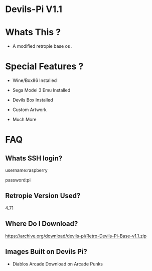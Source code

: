 # Devils-Pi V1.1

# Whats This ?

- A modified retropie base os .

# Special Features ? 

- Wine/Box86 Installed

- Sega Model 3 Emu Installed

- Devils Box Installed 

- Custom Artwork 

- Much More

# FAQ

  ## Whats SSH login? ##

username:raspberry

password:pi

  ## Retropie Version Used? ##

4.71

  ## Where Do I Download? ##

https://archive.org/download/devils-pi/Retro-Devils-Pi-Base-v1.1.zip

  ## Images Built on Devils Pi? ##

- Diablos Arcade 
   Download on Arcade Punks 
